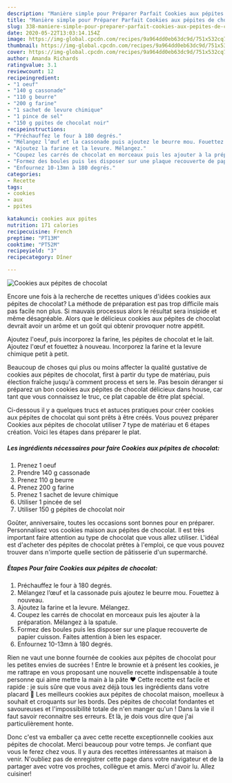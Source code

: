 ```yaml
---
description: "Manière simple pour Préparer Parfait Cookies aux pépites de chocolat"
title: "Manière simple pour Préparer Parfait Cookies aux pépites de chocolat"
slug: 338-maniere-simple-pour-preparer-parfait-cookies-aux-pepites-de-chocolat
date: 2020-05-22T13:03:14.154Z
image: https://img-global.cpcdn.com/recipes/9a964dd0eb63dc9d/751x532cq70/cookies-aux-pepites-de-chocolat-photo-principale-de-la-recette.jpg
thumbnail: https://img-global.cpcdn.com/recipes/9a964dd0eb63dc9d/751x532cq70/cookies-aux-pepites-de-chocolat-photo-principale-de-la-recette.jpg
cover: https://img-global.cpcdn.com/recipes/9a964dd0eb63dc9d/751x532cq70/cookies-aux-pepites-de-chocolat-photo-principale-de-la-recette.jpg
author: Amanda Richards
ratingvalue: 3.1
reviewcount: 12
recipeingredient:
- "1 oeuf"
- "140 g cassonade"
- "110 g beurre"
- "200 g farine"
- "1 sachet de levure chimique"
- "1 pince de sel"
- "150 g ppites de chocolat noir"
recipeinstructions:
- "Préchauffez le four à 180 degrés."
- "Mélangez l’œuf et la cassonade puis ajoutez le beurre mou. Fouettez à nouveau."
- "Ajoutez la farine et la levure. Mélangez."
- "Coupez les carrés de chocolat en morceaux puis les ajouter à la préparation. Mélangez à la spatule."
- "Formez des boules puis les disposer sur une plaque recouverte de papier cuisson. Faites attention à bien les espacer."
- "Enfournez 10-13mn à 180 degrés."
categories:
- Recette
tags:
- cookies
- aux
- ppites

katakunci: cookies aux ppites 
nutrition: 171 calories
recipecuisine: French
preptime: "PT13M"
cooktime: "PT52M"
recipeyield: "3"
recipecategory: Dîner

---
```



![Cookies aux pépites de chocolat](https://img-global.cpcdn.com/recipes/9a964dd0eb63dc9d/751x532cq70/cookies-aux-pepites-de-chocolat-photo-principale-de-la-recette.jpg)

Encore une fois à la recherche de recettes uniques d'idées cookies aux pépites de chocolat? La méthode de préparation est pas trop difficile mais pas facile non plus. Si mauvais processus alors le résultat sera insipide et même désagréable. Alors que le délicieux cookies aux pépites de chocolat devrait avoir un arôme et un goût qui obtenir provoquer notre appétit.

Ajoutez l&#39;oeuf, puis incorporez la farine, les pépites de chocolat et le lait. Ajoutez l&#39;œuf et fouettez à nouveau. Incorporez la farine et la levure chimique petit à petit.

Beaucoup de choses qui plus ou moins affecter la qualité gustative de cookies aux pépites de chocolat, first à partir du type de matériau, puis élection fraîche jusqu'à comment process et sers le. Pas besoin déranger si préparez un bon cookies aux pépites de chocolat délicieux dans house, car tant que vous connaissez le truc, ce plat capable de être plat spécial.


Ci-dessous il y a quelques trucs et astuces pratiques pour créer cookies aux pépites de chocolat qui sont prêts à être créés. Vous pouvez préparer Cookies aux pépites de chocolat utiliser 7 type de matériau et 6 étapes création. Voici les étapes dans préparer le plat.

<!--inarticleads1-->

##### Les ingrédients nécessaires pour faire Cookies aux pépites de chocolat:

1. Prenez 1 oeuf
1. Prendre 140 g cassonade
1. Prenez 110 g beurre
1. Prenez 200 g farine
1. Prenez 1 sachet de levure chimique
1. Utiliser 1 pincée de sel
1. Utiliser 150 g pépites de chocolat noir


Goûter, anniversaire, toutes les occasions sont bonnes pour en préparer. Personnalisez vos cookies maison aux pépites de chocolat. Il est très important faire attention au type de chocolat que vous allez utiliser. L&#39;idéal est d&#39;acheter des pépites de chocolat prêtes à l&#39;emploi, ce que vous pouvez trouver dans n&#39;importe quelle section de pâtisserie d&#39;un supermarché. 

<!--inarticleads2-->

##### Étapes Pour faire Cookies aux pépites de chocolat:

1. Préchauffez le four à 180 degrés.
1. Mélangez l’œuf et la cassonade puis ajoutez le beurre mou. Fouettez à nouveau.
1. Ajoutez la farine et la levure. Mélangez.
1. Coupez les carrés de chocolat en morceaux puis les ajouter à la préparation. Mélangez à la spatule.
1. Formez des boules puis les disposer sur une plaque recouverte de papier cuisson. Faites attention à bien les espacer.
1. Enfournez 10-13mn à 180 degrés.


Rien ne vaut une bonne fournée de cookies aux pépites de chocolat pour les petites envies de sucrées ! Entre le brownie et à présent les cookies, je me rattrape en vous proposant une nouvelle recette indispensable à toute personne qui aime mettre la main à la pâte ♥ Cette recette est facile et rapide : je suis sûre que vous avez déjà tous les ingrédients dans votre placard 🙂 Les meilleurs cookies aux pépites de chocolat maison, moelleux à souhait et croquants sur les bords. Des pépites de chocolat fondantes et savoureuses et l&#39;impossibilité totale de n&#39;en manger qu&#39;un ! Dans la vie il faut savoir reconnaitre ses erreurs. Et là, je dois vous dire que j&#39;ai particulièrement honte. 


Donc c'est va emballer ça avec cette recette exceptionnelle cookies aux pépites de chocolat. Merci beaucoup pour votre temps. Je confiant que vous le ferez chez vous. Il y aura des recettes  intéressantes at maison à venir. N'oubliez pas de enregistrer cette page dans votre navigateur et de la partager avec votre vos proches, collègue et amis. Merci d'avoir lu. Allez cuisiner!
